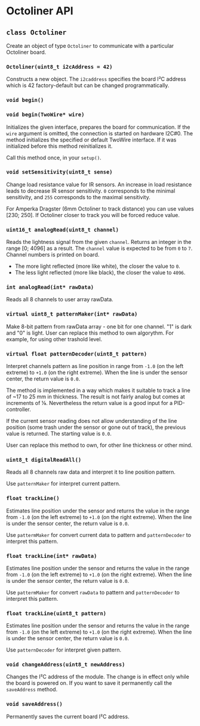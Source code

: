 # Octoliner API

## `class Octoliner`

Create an object of type `Octoliner` to communicate with a particular Octoliner board.

### `Octoliner(uint8_t i2cAddress = 42)`

Constructs a new object. The `i2caddress` specifies the board I²C address which is 42 factory-default but can be changed programmatically.

### `void begin()`
### `void begin(TwoWire* wire)`

Initializes the given interface, prepares the board for communication. If the `wire` argument is omitted, the connection is started on hardware I2C#0. The method initializes the specified or default TwoWire interface. If it was initialized before this method reinitializes it.

Call this method once, in your `setup()`.

### `void setSensitivity(uint8_t sense)`

Change load resistance value for IR sensors. An increase in load resistance leads to decrease IR sensor sensitivity. 
`0` corresponds to the minimal sensitivity, and `255` corresponds to the maximal sensitivity.

For Amperka Dragster (6mm Octoliner to track distance) you can use values [230; 250]. If Octoliner closer to track you will be forced reduce value.

### `uint16_t analogRead(uint8_t channel)`

Reads the lightness signal from the given `channel`. Returns an integer in the range [0; 4096] as a result. The `channel` value is expected to be from `0` to `7`. Channel numbers is printed on board.

- The more light reflected (more like white), the closer the value to `0`.
- The less light reflected (more like black), the closer the value to `4096`.

### `int analogRead(int* rawData)`

Reads all 8 channels to user array rawData.

### `virtual uint8_t patternMaker(int* rawData)`

Make 8-bit pattern from rawData array - one bit for one channel. "1" is dark and "0" is light. User can replace this method to own algorythm. For example, for using other trashold level.

### `virtual float patternDecoder(uint8_t pattern)`

Interpret channels pattern as line position in range from `-1.0` (on the left extreme) to `+1.0` (on the right extreme).
When the line is under the sensor center, the return value is `0.0`.

The method is implemented in a way which makes it suitable to track a line of ~17 to 25 mm in thickness. The result is not fairly analog but comes at increments of ⅛. Nevertheless the return value is a good input for a PID-controller.

If the current sensor reading does not allow understanding of the line position (some trash under the sensor or gone out of track), the previous value is returned. The starting value is `0.0`.

User can replace this method to own, for other line thickness or other mind.

### `uint8_t digitalReadAll()`

Reads all 8 channels raw data and interpret it to line position pattern.

Use `patternMaker` for interpret current pattern.

### `float trackLine()`

Estimates line position under the sensor and returns the value in the range from `-1.0` (on the left extreme) to `+1.0` (on the right extreme). When the line is under the sensor center, the return value is `0.0`.

Use `pattermMaker` for convert current data to pattern and `patternDecoder` to interpret this pattern.

### `float trackLine(int* rawData)`

Estimates line position under the sensor and returns the value in the range from `-1.0` (on the left extreme) to `+1.0` (on the right extreme). When the line is under the sensor center, the return value is `0.0`.

Use `pattermMaker` for convert `rawData` to pattern and `patternDecoder` to interpret this pattern.

### `float trackLine(uint8_t pattern)`

Estimates line position under the sensor and returns the value in the range from `-1.0` (on the left extreme) to `+1.0` (on the right extreme). When the line is under the sensor center, the return value is `0.0`.

Use `patternDecoder` for interpret given pattern.

### `void changeAddress(uint8_t newAddress)`

Changes the I²C address of the module. The change is in effect only while the board is powered on. If you want to save it permanently call the `saveAddress` method.

### `void saveAddress()`

Permanently saves the current board I²C address.
